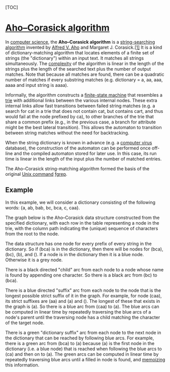 [TOC]



# [Aho–Corasick algorithm](https://en.wikipedia.org/wiki/Aho%E2%80%93Corasick_algorithm)

In [computer science](https://en.wikipedia.org/wiki/Computer_science), the **Aho–Corasick algorithm** is a [string-searching algorithm](https://en.wikipedia.org/wiki/String-searching_algorithm) invented by [Alfred V. Aho](https://en.wikipedia.org/wiki/Alfred_V._Aho) and Margaret J. Corasick.[[1\]](https://en.wikipedia.org/wiki/Aho–Corasick_algorithm#cite_note-1) It is a kind of dictionary-matching algorithm that locates elements of a finite set of strings (the "dictionary") within an input text. It matches all strings simultaneously. The [complexity](https://en.wikipedia.org/wiki/Time_complexity) of the algorithm is linear in the length of the strings plus the length of the searched text plus the number of output matches. Note that because all matches are found, there can be a quadratic number of matches if every substring matches (e.g. dictionary = a, aa, aaa, aaaa and input string is aaaa).

Informally, the algorithm constructs a [finite-state machine](https://en.wikipedia.org/wiki/Finite-state_machine) that resembles a [trie](https://en.wikipedia.org/wiki/Trie) with additional links between the various internal nodes. These extra internal links allow fast transitions between failed string matches (e.g. a search for cat in a trie that does not contain cat, but contains cart, and thus would fail at the node prefixed by ca), to other branches of the trie that share a common prefix (e.g., in the previous case, a branch for attribute might be the best lateral transition). This allows the automaton to transition between string matches without the need for backtracking.

When the string dictionary is known in advance (e.g. a [computer virus](https://en.wikipedia.org/wiki/Computer_virus) database), the construction of the automaton can be performed once off-line and the compiled automaton stored for later use. In this case, its run time is linear in the length of the input plus the number of matched entries.

The Aho–Corasick string-matching algorithm formed the basis of the original [Unix command](https://en.wikipedia.org/wiki/List_of_Unix_commands) [fgrep](https://en.wikipedia.org/wiki/Grep#Variations).

## Example

In this example, we will consider a dictionary consisting of the following words: {a, ab, bab, bc, bca, c, caa}.

The graph below is the Aho–Corasick data structure constructed from the specified dictionary, with each row in the table representing a node in the trie, with the column path indicating the (unique) sequence of characters from the root to the node.

The data structure has one node for every prefix of every string in the dictionary. So if (bca) is in the dictionary, then there will be nodes for (bca), (bc), (b), and (). If a node is in the dictionary then it is a blue node. Otherwise it is a grey node.

There is a black directed "child" arc from each node to a node whose name is found by appending one character. So there is a black arc from (bc) to (bca).

There is a blue directed "suffix" arc from each node to the node that is the longest possible strict suffix of it in the graph. For example, for node (caa), its strict suffixes are (aa) and (a) and (). The longest of these that exists in the graph is (a). So there is a blue arc from (caa) to (a). The blue arcs can be computed in linear time by repeatedly traversing the blue arcs of a node's parent until the traversing node has a child matching the character of the target node.

There is a green "dictionary suffix" arc from each node to the next node in the dictionary that can be reached by following blue arcs. For example, there is a green arc from (bca) to (a) because (a) is the first node in the dictionary (i.e. a blue node) that is reached when following the blue arcs to (ca) and then on to (a). The green arcs can be computed in linear time by repeatedly traversing blue arcs until a filled in node is found, and [memoizing](https://en.wikipedia.org/wiki/Memoization) this information.